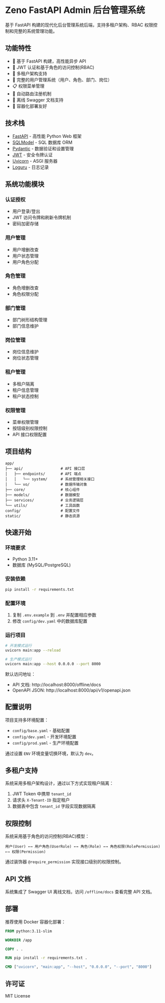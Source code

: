 # Zeno FastAPI Admin 后台管理系统

基于 FastAPI 构建的现代化后台管理系统后端，支持多租户架构、RBAC 权限控制和完整的系统管理功能。

## 功能特性

- 🚀 基于 FastAPI 构建，高性能异步 API
- 🔐 JWT 认证和基于角色的访问控制(RBAC)
- 🏢 多租户架构支持
- 👥 完整的用户管理系统（用户、角色、部门、岗位）
- 📋 权限菜单管理
- 🔄 自动路由注册机制
- 📖 离线 Swagger 文档支持
- 🐳 容器化部署友好

## 技术栈

- [FastAPI](https://fastapi.tiangolo.com/) - 高性能 Python Web 框架
- [SQLModel](https://sqlmodel.tiangolo.com/) - SQL 数据库 ORM
- [Pydantic](https://docs.pydantic.dev/) - 数据验证和设置管理
- [JWT](https://jwt.io/) - 安全令牌认证
- [Uvicorn](https://www.uvicorn.org/) - ASGI 服务器
- [Loguru](https://github.com/Delgan/loguru) - 日志记录

## 系统功能模块

### 认证授权
- 用户登录/登出
- JWT 访问令牌和刷新令牌机制
- 密码加密存储

### 用户管理
- 用户增删改查
- 用户状态管理
- 用户角色分配

### 角色管理
- 角色增删改查
- 角色权限分配

### 部门管理
- 部门树形结构管理
- 部门信息维护

### 岗位管理
- 岗位信息维护
- 岗位状态管理

### 租户管理
- 多租户隔离
- 租户信息管理
- 租户状态控制

### 权限管理
- 菜单权限管理
- 按钮级别权限控制
- API 接口权限配置

## 项目结构

```
app/
├── api/                 # API 接口层
│   ├── endpoints/       # API 端点
│   │   └── system/      # 系统管理相关接口
│   └── vo/              # 数据传输对象
├── core/                # 核心组件
├── models/              # 数据模型
├── services/            # 业务逻辑层
└── utils/               # 工具函数
config/                  # 配置文件
static/                  # 静态资源
```

## 快速开始

### 环境要求

- Python 3.11+
- 数据库 (MySQL/PostgreSQL)

### 安装依赖

```bash
pip install -r requirements.txt
```

### 配置环境

1. 复制 `.env.example` 到 `.env` 并配置相应参数
2. 修改 `config/dev.yaml` 中的数据库配置

### 运行项目

```bash
# 开发模式运行
uvicorn main:app --reload

# 生产模式运行
uvicorn main:app --host 0.0.0.0 --port 8000
```

默认访问地址：
- API 文档: http://localhost:8000/offline/docs
- OpenAPI JSON: http://localhost:8000/api/v1/openapi.json

## 配置说明

项目支持多环境配置：

- `config/base.yaml` - 基础配置
- `config/dev.yaml` - 开发环境配置
- `config/prod.yaml` - 生产环境配置

通过设置 `ENV` 环境变量切换环境，默认为 `dev`。

## 多租户支持

系统采用多租户架构设计，通过以下方式实现租户隔离：

1. JWT Token 中携带 `tenant_id`
2. 请求头 `X-Tenant-ID` 指定租户
3. 数据表中包含 `tenant_id` 字段实现数据隔离

## 权限控制

系统采用基于角色的访问控制(RBAC)模型：

```
用户(User) ←→ 用户角色(UserRole) ←→ 角色(Role) ←→ 角色权限(RolePermission) ←→ 权限(Permission)
```

通过装饰器 `@require_permission` 实现接口级别的权限控制。

## API 文档

系统集成了 Swagger UI 离线文档，访问 `/offline/docs` 查看完整 API 文档。

## 部署

推荐使用 Docker 容器化部署：

```dockerfile
FROM python:3.11-slim

WORKDIR /app

COPY . .

RUN pip install -r requirements.txt .

CMD ["uvicorn", "main:app", "--host", "0.0.0.0", "--port", "8000"]
```

## 许可证

MIT License